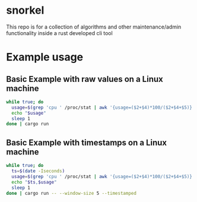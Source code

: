 # snorkel
This repo is for a collection of algorithms and other maintenance/admin functionality inside a rust developed cli tool

# Example usage
## Basic Example with raw values on a Linux machine
```bash
while true; do
  usage=$(grep 'cpu ' /proc/stat | awk '{usage=($2+$4)*100/($2+$4+$5)} END {print usage}')
  echo "$usage"
  sleep 1
done | cargo run
```
## Basic Example with timestamps on a Linux machine
```bash
while true; do
  ts=$(date -Iseconds)
  usage=$(grep 'cpu ' /proc/stat | awk '{usage=($2+$4)*100/($2+$4+$5)} END {print usage}')
  echo "$ts,$usage"
  sleep 1
done | cargo run -- --window-size 5 --timestamped
```
